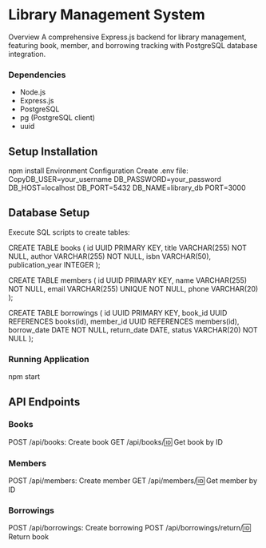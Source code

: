 # Library Management System
Overview
A comprehensive Express.js backend for library management, featuring book, member, and borrowing tracking with PostgreSQL database integration.

### Dependencies
- Node.js
- Express.js
- PostgreSQL
- pg (PostgreSQL client)
- uuid

## Setup Installation
npm install
Environment Configuration
Create .env file:
CopyDB_USER=your_username
DB_PASSWORD=your_password
DB_HOST=localhost
DB_PORT=5432
DB_NAME=library_db
PORT=3000

## Database Setup
Execute SQL scripts to create tables:

CREATE TABLE books (
  id UUID PRIMARY KEY,
  title VARCHAR(255) NOT NULL,
  author VARCHAR(255) NOT NULL,
  isbn VARCHAR(50),
  publication_year INTEGER
);

CREATE TABLE members (
  id UUID PRIMARY KEY,
  name VARCHAR(255) NOT NULL,
  email VARCHAR(255) UNIQUE NOT NULL,
  phone VARCHAR(20)
);

CREATE TABLE borrowings (
  id UUID PRIMARY KEY,
  book_id UUID REFERENCES books(id),
  member_id UUID REFERENCES members(id),
  borrow_date DATE NOT NULL,
  return_date DATE,
  status VARCHAR(20) NOT NULL
);

### Running Application
npm start

## API Endpoints
### Books

POST /api/books: Create book
GET /api/books/:id: Get book by ID

### Members

POST /api/members: Create member
GET /api/members/:id: Get member by ID

### Borrowings

POST /api/borrowings: Create borrowing
POST /api/borrowings/return/:id: Return book